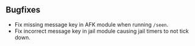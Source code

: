 ## Bugfixes

* Fix missing message key in AFK module when running `/seen`.
* Fix incorrect message key in jail module causing jail timers to not tick down.